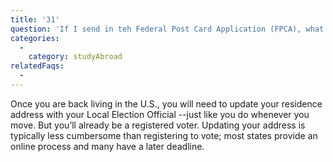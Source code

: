 ```yaml
---
title: '31'
question: 'If I send in teh Federal Post Card Application (FPCA), what happens when I return to the US'
categories:
  - 
    category: studyAbroad
relatedFaqs:
  - 
---
```

Once you are back living in the U.S., you will need to update your residence address with your Local Election Official --just like you do whenever you move. But you’ll already be a registered voter. Updating your address is typically less cumbersome than registering to vote; most states provide an online process and many have a later deadline.
